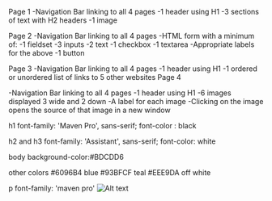 Page 1
-Navigation Bar linking to all 4 pages
-1 header using H1
-3 sections of text with H2 headers
-1 image

Page 2
-Navigation Bar linking to all 4 pages
-HTML form with a minimum of:
-1 fieldset
-3 inputs
-2 text
-1 checkbox
-1 textarea
-Appropriate labels for the above
-1 button

Page 3
-Navigation Bar linking to all 4 pages
-1 header using H1
-1 ordered or unordered list of links to 5 other websites
Page 4

-Navigation Bar linking to all 4 pages
-1 header using H1
-6 images displayed 3 wide and 2 down
-A label for each image
-Clicking on the image opens the source of that image in a new window


h1
font-family: 'Maven Pro', sans-serif;
font-color : black

h2 and h3
font-family: 'Assistant', sans-serif;
font-color: white

body
background-color:#BDCDD6

other colors #6096B4 blue
             #93BFCF teal
             #EEE9DA off white

p
font-family: 'maven pro'
![Alt text](skateboard1.jpg)
